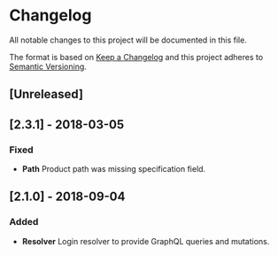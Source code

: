 # Changelog

All notable changes to this project will be documented in this file.

The format is based on [Keep a Changelog](http://keepachangelog.com/en/1.0.0/)
and this project adheres to [Semantic Versioning](http://semver.org/spec/v2.0.0.html).

## [Unreleased]

## [2.3.1] - 2018-03-05

### Fixed

* **Path** Product path was missing specification field.

## [2.1.0] - 2018-09-04

### Added

* **Resolver** Login resolver to provide GraphQL queries and mutations.